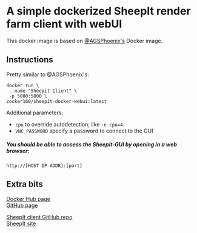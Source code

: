 # A simple dockerized SheepIt render farm client with webUI

This docker image is based on [@AGSPhoenix's](https://github.com/AGSPhoenix/sheepit-docker) Docker image.

## Instructions
Pretty similar to @AGSPhoenix's:

```
docker run \
 --name "Sheepit Client" \
 -p 5800:5800 \
zocker160/sheepit-docker-webui:latest
```

Additional parameters:

- `cpu` to override autodetection; like `-e cpu=4`.
- `VNC_PASSWORD` specify a password to connect to the GUI

##### You should be able to access the Sheepit-GUI by opening in a web browser:

`http://[HOST IP ADDR]:[port]`



## Extra bits
[Docker Hub page](https://hub.docker.com/r/zocker160/sheepit-docker-webui//)  
[GitHub page](https://github.com/zocker-160/sheepit-docker-webUI)

[SheepIt client GitHub repo](https://github.com/laurent-clouet/sheepit-client)  
[SheepIt site](https://www.sheepit-renderfarm.com/)

